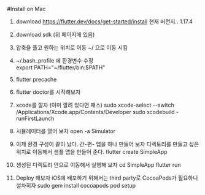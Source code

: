 #Install on Mac
1. download
https://flutter.dev/docs/get-started/install
현재 버전지.. 1.17.4  

2. download sdk (위 페이지에 있음)  

3. 압축을 풀고 원하는 위치로 이동 ~/ 으로 이동 시킴    

4. ~/.bash_profile 에 환경변수 수정  
export PATH="~/flutter/bin:$PATH"  

5. flutter precache  

6. flutter doctor를 시작해보자  

7. xcode를 깔자 (이미 깔려 있다면 패스)
sudo xcode-select --switch /Applications/Xcode.app/Contents/Developer
sudo xcodebuild -runFirstLaunch  

8. 시뮬레이터를 열어 보자
open -a Simulator  

9. 이제 환경 구성이 끝이 났다. 간-편-  앱을 하나 만들어 보자
디렉토리를 만들고 싶은 위치로 이동해서 샘플 앱을 만들어 준다.
flutter create SimpleApp  

10. 생성된 디렉토리 안으로 이동해서 실행해 보자
cd SimpleApp
flutter run  

11. Deploy 해보자 
iOS에 배포하기 위해서는 third party로 CocoaPods가 필요하니 설차히자
sudo gem install cocoapods
pod setup